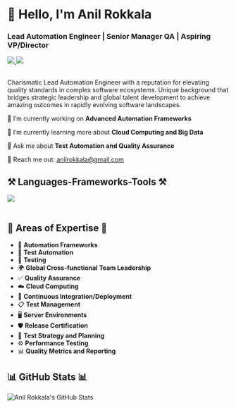 # 👋 Hello, I'm Anil Rokkala

<h3 align="left">Lead Automation Engineer | Senior Manager QA | Aspiring VP/Director</h3>

<div align="left">
  <a href="mailto:anilrokkala@gmail.com" target="_blank">
    <img src="https://img.shields.io/badge/Gmail-D14836?style=for-the-badge&logo=gmail&logoColor=white" target="_blank" />
  </a> 
  <a href="https://www.linkedin.com/in/anilrokkala/" target="_blank">
    <img src="https://img.shields.io/badge/LinkedIn-0077B5?style=for-the-badge&logo=linkedin&logoColor=white" target="_blank" />
  </a>
</div>

<br>

Charismatic Lead Automation Engineer with a reputation for elevating quality standards in complex software ecosystems. Unique background that bridges strategic leadership and global talent development to achieve amazing outcomes in rapidly evolving software landscapes.

<div align="left">
 
 🔭 I’m currently working on **Advanced Automation Frameworks**
 
 🌱 I’m currently learning more about **Cloud Computing and Big Data**

💬 Ask me about **Test Automation and Quality Assurance**

📧 Reach me out: anilrokkala@gmail.com

</div>

<h2 align="left">⚒️ Languages-Frameworks-Tools ⚒️</h2>
<div align="left">
    <img src="https://skillicons.dev/icons?i=java,python,ruby,javascript,selenium,github,aws,azure,docker,kubernetes,mysql,mongodb" /><br>
</div>

<br/>

<h2 align="left">🌟 Areas of Expertise 🌟</h2>

<div align="left">
  
  - 🚀 **Automation Frameworks**
  - 🤖 **Test Automation**
  - 🧪 **Testing**
  - 🌍 **Global Cross-functional Team Leadership**
  - ✅ **Quality Assurance**
  - ☁️ **Cloud Computing**
  - 🔄 **Continuous Integration/Deployment**
  - 📋 **Test Management**
  - 🖥️ **Server Environments**
  - 🛡️ **Release Certification**
  - 📝 **Test Strategy and Planning**
  - ⚙️ **Performance Testing**
  - 📊 **Quality Metrics and Reporting**
    
</div>

<h2 align="left">📊 GitHub Stats 📊</h2>

![Anil Rokkala's GitHub Stats](https://github-readme-stats.vercel.app/api?username=rokkys&show_icons=true&theme=radical)
